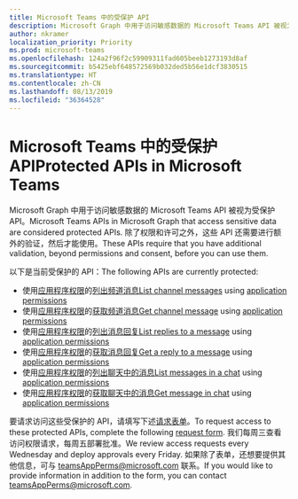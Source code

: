 ```yaml
---
title: Microsoft Teams 中的受保护 API
description: Microsoft Graph 中用于访问敏感数据的 Microsoft Teams API 被视为受保护 API。
author: nkramer
localization_priority: Priority
ms.prod: microsoft-teams
ms.openlocfilehash: 124a2f96f2c59909311fad605beeb1273193d8af
ms.sourcegitcommit: b5425ebf648572569b032ded5b56e1dcf3830515
ms.translationtype: HT
ms.contentlocale: zh-CN
ms.lasthandoff: 08/13/2019
ms.locfileid: "36364528"
---
```

# <a name="protected-apis-in-microsoft-teams"></a><span data-ttu-id="d44cc-103">Microsoft Teams 中的受保护 API</span><span class="sxs-lookup"><span data-stu-id="d44cc-103">Protected APIs in Microsoft Teams</span></span>

<span data-ttu-id="d44cc-104">Microsoft Graph 中用于访问敏感数据的 Microsoft Teams API 被视为受保护 API。</span><span class="sxs-lookup"><span data-stu-id="d44cc-104">Microsoft Teams APIs in Microsoft Graph that access sensitive data are considered protected APIs.</span></span> <span data-ttu-id="d44cc-105">除了权限和许可之外，这些 API 还需要进行额外的验证，然后才能使用。</span><span class="sxs-lookup"><span data-stu-id="d44cc-105">These APIs require that you have additional validation, beyond permissions and consent, before you can use them.</span></span>

<span data-ttu-id="d44cc-106">以下是当前受保护的 API：</span><span class="sxs-lookup"><span data-stu-id="d44cc-106">The following APIs are currently protected:</span></span>
* <span data-ttu-id="d44cc-107">使用[应用程序权限](auth/auth-concepts.md#microsoft-graph-permissions)的[列出频道消息](/graph/api/channel-list-messages?view=graph-rest-beta)</span><span class="sxs-lookup"><span data-stu-id="d44cc-107">[List channel messages](/graph/api/channel-list-messages?view=graph-rest-beta) using [application permissions](auth/auth-concepts.md#microsoft-graph-permissions)</span></span>
* <span data-ttu-id="d44cc-108">使用[应用程序权限](auth/auth-concepts.md#microsoft-graph-permissions)的[获取频道消息](/graph/api/channel-get-message?view=graph-rest-beta)</span><span class="sxs-lookup"><span data-stu-id="d44cc-108">[Get channel message](/graph/api/channel-get-message?view=graph-rest-beta) using [application permissions](auth/auth-concepts.md#microsoft-graph-permissions)</span></span>
* <span data-ttu-id="d44cc-109">使用[应用程序权限](auth/auth-concepts.md#microsoft-graph-permissions)的[列出消息回复](/graph/api/channel-list-messagereplies?view=graph-rest-beta)</span><span class="sxs-lookup"><span data-stu-id="d44cc-109">[List replies to a message](/graph/api/channel-list-messagereplies?view=graph-rest-beta) using [application permissions](auth/auth-concepts.md#microsoft-graph-permissions)</span></span>
* <span data-ttu-id="d44cc-110">使用[应用程序权限](auth/auth-concepts.md#microsoft-graph-permissions)的[获取消息回复](/graph/api/channel-get-messagereply?view=graph-rest-beta)</span><span class="sxs-lookup"><span data-stu-id="d44cc-110">[Get a reply to a message](/graph/api/channel-get-messagereply?view=graph-rest-beta) using [application permissions](auth/auth-concepts.md#microsoft-graph-permissions)</span></span>
* <span data-ttu-id="d44cc-111">使用[应用程序权限](auth/auth-concepts.md#microsoft-graph-permissions)的[列出聊天中的消息](/graph/api/chatmessage-list?view=graph-rest-beta)</span><span class="sxs-lookup"><span data-stu-id="d44cc-111">[List messages in a chat](/graph/api/chatmessage-list?view=graph-rest-beta) using [application permissions](auth/auth-concepts.md#microsoft-graph-permissions)</span></span>
* <span data-ttu-id="d44cc-112">使用[应用程序权限](auth/auth-concepts.md#microsoft-graph-permissions)的[获取聊天中的消息](/graph/api/chatmessage-get?view=graph-rest-beta)</span><span class="sxs-lookup"><span data-stu-id="d44cc-112">[Get message in chat](/graph/api/chatmessage-get?view=graph-rest-beta) using [application permissions](auth/auth-concepts.md#microsoft-graph-permissions)</span></span>

<span data-ttu-id="d44cc-113">要请求访问这些受保护的 API，请填写下述[请求表单](http://aka.ms/teamsgraph/requestaccess)。</span><span class="sxs-lookup"><span data-stu-id="d44cc-113">To request access to these protected APIs, complete the following [request form](http://aka.ms/teamsgraph/requestaccess).</span></span> <span data-ttu-id="d44cc-114">我们每周三查看访问权限请求，每周五部署批准。</span><span class="sxs-lookup"><span data-stu-id="d44cc-114">We review access requests every Wednesday and deploy approvals every Friday.</span></span>
<span data-ttu-id="d44cc-115">如果除了表单，还想要提供其他信息，可与 [teamsAppPerms@microsoft.com](mailto:teamsAppPerms@microsoft.com) 联系。</span><span class="sxs-lookup"><span data-stu-id="d44cc-115">If you would like to provide information in addition to the form, you can contact [teamsAppPerms@microsoft.com](mailto:teamsAppPerms@microsoft.com).</span></span>
